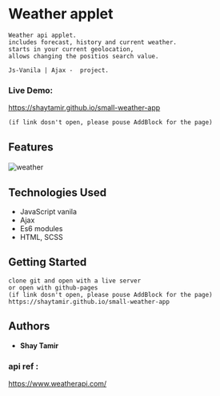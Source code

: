 
#  Weather applet
```
Weather api applet.
includes forecast, history and current weather.
starts in your current geolocation,
allows changing the positios search value.

Js-Vanila | Ajax -  project.
```
### Live Demo:
https://shaytamir.github.io/small-weather-app
```
(if link dosn't open, please pouse AddBlock for the page)
```

## Features
#### 
![weather](https://user-images.githubusercontent.com/24354228/109811177-27edbc00-7c33-11eb-9166-8830227f466a.jpeg)



## Technologies Used
- JavaScript vanila
- Ajax
- Es6 modules
- HTML, SCSS 

## Getting Started
```
clone git and open with a live server 
or open with github-pages
(if link dosn't open, please pouse AddBlock for the page)
https://shaytamir.github.io/small-weather-app
```

## Authors

* **Shay Tamir** 
 
 ### api ref :
https://www.weatherapi.com/ 





